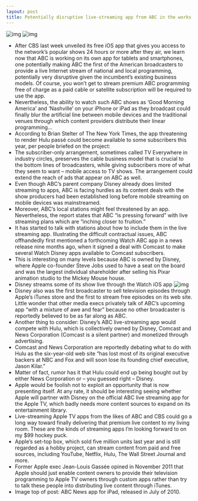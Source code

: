```yaml
---
layout: post
title: Potentially disruptive live-streaming app from ABC in the works
---
```

![img](http://media.idownloadblog.com/wp-content/uploads/2013/03/ABC-News-2.1-for-iOS-iPad-screenshot-002.jpg)
![img](http://media.idownloadblog.com/wp-content/uploads/2013/03/ABC-News-2.1-for-iOS-iPad-screenshot-001.jpg)
* After CBS last week unveiled its free iOS app that gives you access to the network’s popular shows 24 hours or more after they air, we learn now that ABC is working on its own app for tablets and smartphones, one potentially making ABC the first of the American broadcasters to provide a live Internet stream of national and local programming, potentially very disruptive given the incumbent’s existing business models. Of course, you won’t get to stream premium ABC programming free of charge as a paid cable or satellite subscription will be required to use the app.
* Nevertheless, the ability to watch such ABC shows as ‘Good Morning America’ and ‘Nashville’ on your iPhone or iPad as they broadcast could finally blur the artificial line between mobile devices and the traditional venues through which content providers distribute their linear programming…
* According to Brian Stelter of The New York Times, the app threatening to render Hulu passé could become available to some subscribers this year, per people briefed on the project:
* The subscriber-only arrangement, sometimes called TV Everywhere in industry circles, preserves the cable business model that is crucial to the bottom lines of broadcasters, while giving subscribers more of what they seem to want – mobile access to TV shows. The arrangement could extend the reach of ads that appear on ABC as well.
* Even though ABC’s parent company Disney already does limited streaming to apps, ABC is facing hurdles as its content deals with the show producers had been established long before mobile streaming on mobile devices was mainstreamed.
* Moreover, ABC’s local stations might feel threatened by an app. Nevertheless, the report states that ABC “is pressing forward” with live streaming plans which are “inching closer to fruition.”
* It has started to talk with stations about how to include them in the live streaming app. Illustrating the difficult contractual issues, ABC offhandedly first mentioned a forthcoming Watch ABC app in a news release nine months ago, when it signed a deal with Comcast to make several Watch Disney apps available to Comcast subscribers.
* This is interesting on many levels because ABC is owned by Disney, where Apple co-founder Steve Jobs used to have a seat on the board and was the largest individual shareholder after selling his Pixar animation studio to the Mickey Mouse house.
* Disney streams some of its show live through the Watch iOS app
![img](http://media.idownloadblog.com/wp-content/uploads/2013/03/Disney-Watch-2.0.5-for-iOS-iPad-screenshot-001.jpg)
* Disney also was the first broadcaster to sell television episodes through Apple’s iTunes store and the first to stream free episodes on its web site. Little wonder that other media execs privately talk of ABC’s upcoming app “with a mixture of awe and fear” because no other broadcaster is reportedly believed to be as far along as ABC.
* Another thing to consider: Disney’s ABC live-streaming app would compete with Hulu, which is collectively owned by Disney, Comcast and News Corporation (Comcast is a silent partner) and monetized through advertising.
* Comcast and News Corporation are reportedly debating what to do with Hulu as the six-year-old web site “has lost most of its original executive backers at NBC and Fox and will soon lose its founding chief executive, Jason Kilar.”
* Matter of fact, rumor has it that Hulu could end up being bought out by either News Corporation or – you guessed right – Disney.
* Apple would be foolish not to exploit an opportunity that is now presenting itself. At any rate, it should be interesting seeing whether Apple will partner with Disney on the official ABC live streaming app for the Apple TV, which badly needs more content sources to expand on its entertainment library.
* Live-streaming Apple TV apps from the likes of ABC and CBS could go a long way toward finally delivering that premium live content to my living room. These are the kinds of streaming apps I’m looking forward to on my $99 hockey puck.
* Apple’s set-top box, which sold five million units last year and is still regarded as a hobby project, can stream content from paid and free sources, including YouTube, Netflix, Hulu, The Wall Street Journal and more.
* Former Apple exec Jean-Louis Gassée opined in November 2011 that Apple should just enable content owners to provide their television programming to Apple TV owners through custom apps rather than try to talk these people into distributing live content through iTunes.
* Image top of post: ABC News app for iPad, released in July of 2010.

